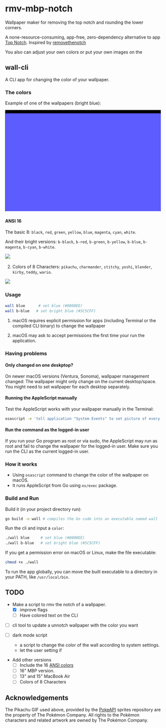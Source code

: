 # rmv-mbp-notch

Wallpaper maker for removing the top notch and rounding the lower corners.

A none-resource-consuming, app-free, zero-dependency alternative to app [Top Notch](https://topnotch.app/). Inspired by [removethenotch](removethenotch.com)

You also can adjust your own colors or put your own images on the

## wall-cli

A CLI app for changing the color of your wallpaper.

### The colors

Example of one of the wallpapers (bright blue):

<img src="wallpapers/mbp-14/b-blue.png" max-width="350px">

#### ANSI 16

The basic 8:
`black`, `red`, `green`, `yellow`, `blue`, `magenta`, `cyan`, `white`.

And their bright versions:
`b-black`, `b-red`, `b-green`, `b-yellow`, `b-blue`, `b-magenta`, `b-cyan`, `b-white`.

<img src="wallpapers/mbp-14/ansi.png" max-width="400px">

2. Colors of 8 Characters: `pikachu`, `charmander`, `stitchy`, `yoshi`, `blender`, `kirby`, `teddy`, `wario`.

<img src="wallpapers/mbp-14/pokemon.png" max-width="250px">

### Usage

```sh
wall blue      # set blue (#0000EE)
wall b-blue   # set bright blue (#5C5CFF)
```

1. macOS requires explicit permission for apps (including Terminal or the compiled CLI binary) to change the wallpaper

1. macOS may ask to accept permissions the first time your run the application.


### Having problems

#### Only changed on one deskptop?

On newer macOS versions (Ventura, Sonoma), wallpaper management changed:
The wallpaper might only change on the current desktop/space.
You might need to set wallpaper for each desktop separately.

#### Running the AppleScript manually

Test the AppleScript works with your wallpaper manually in the Terminal:
```sh
osascript -e 'tell application "System Events" to set picture of every desktop to POSIX file "/absolute/path/to/image.jpg"'
```

#### Run the command as the logged-in user
If you run your Go program as root or via sudo, the AppleScript may run as root and fail to change the wallpaper for the logged-in user.
Make sure you run the CLI as the current logged-in user.

### How it works

- Using `osascript` command to change the color of the wallpaper on macOS.
- It runs AppleScript from Go using `os/exec` package.

### Build and Run

Build it (in your project directory run):
```sh
go build -o wall # compiles the Go code into an executable named wall
```

Run the cli and input a `color`:
```sh
./wall blue     # set blue (#0000EE)
./wall b-blue   # set bright blue (#5C5CFF)
```

If you get a permission error on macOS or Linux, make the file executable:
```sh
chmod +x ./wall
```

To run the app globally, you can move the built executable to a directory in your PATH, like `/usr/local/bin`.

## TODO

- Make a script to rmv the notch of a wallpaper.
    - [x] improve flags
    - [ ] Have colored text on the CLI

- [ ] cli tool to update a unnotch wallpaper with the color you want

- [ ] dark mode script
    - a script to change the color of the wall according to system settings.
    - let the user setting if

- Add other versions
    - [ ] Include the 16 [ANSI colors](https://en.wikipedia.org/wiki/List_of_software_palettes)
    - [ ] 16" MBP version.
    - [ ] 13" and 15" MacBook Air
    - [ ] Colors of 8 Characters

## Acknowledgements

The Pikachu GIF used above, provided by the [PokeAPI](https://github.com/PokeAPI/sprites) sprites repository are the property of The Pokémon Company. All rights to the Pokémon characters and related artwork are owned by The Pokémon Company.
